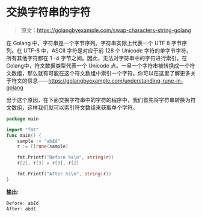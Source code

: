 # 交换字符串的字符

> 原文：<https://golangbyexample.com/swap-characters-string-golang>

在 Golang 中，字符串是一个字节序列。字符串实际上代表一个 UTF 8 字节序列。在 UTF-8 中，ASCII 字符是对应于前 128 个 Unicode 字符的单字节字符。所有其他字符都在 1 -4 字节之间。因此，无法对字符串中的字符进行索引。在Golang中，符文数据类型代表一个 Unicode 点。一旦一个字符串被转换成一个符文数组，那么就有可能在这个符文数组中索引一个字符。你可以在这里了解更多关于符文的信息——https://golangbyexample.com/understanding-rune-in-golang

出于这个原因，在下面交换字符串中的字符的程序中，我们首先将字符串转换为符文数组，这样我们就可以索引符文数组来获取单个字符。

```go
package main

import "fmt"
func main() {
    sample := "ab£d"
    r := []rune(sample)

    fmt.Printf("Before %s\n", string(r))
    r[2], r[3] = r[3], r[2]

    fmt.Printf("After %s\n", string(r))
}
```

**输出:**

```go
Before: ab£d
After: abd£
```